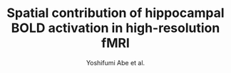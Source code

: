---
cat: ciel
subcat: neurophysics
bestof: false
author: Yoshifumi Abe et al.
title: Spatial contribution of hippocampal BOLD activation in high-resolution fMRI
journal: Scientific Reports
year: 2019
type: article
url: http -//www.nature.com/articles/s41598-019-39614-3
doi: 10.1038/s41598-019-39614-3
---